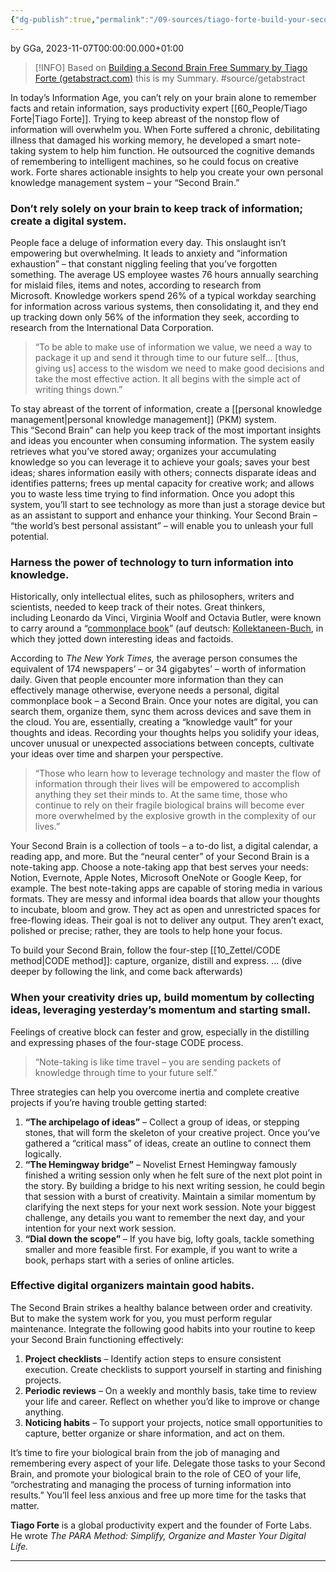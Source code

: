 ```yaml
---
{"dg-publish":true,"permalink":"/09-sources/tiago-forte-build-your-second-brain-summary/","tags":["class/readingNote"],"noteIcon":""}
---
```


by GGa, 2023-11-07T00:00:00.000+01:00

> [!INFO] Based on [Building a Second Brain Free Summary by Tiago Forte (getabstract.com)](https://www.getabstract.com/en/summary/building-a-second-brain/47318?u=sap_asp&st=INSTANTSEARCH&sq=Build+a+second+brain) this is my Summary.
> #source/getabstract 
> 
 
In today’s Information Age, you can’t rely on your brain alone to remember facts and retain information, says productivity expert [[60_People/Tiago Forte\|Tiago Forte]]. Trying to keep abreast of the nonstop flow of information will overwhelm you. When Forte suffered a chronic, debilitating illness that damaged his working memory, he developed a smart note-taking system to help him function. He outsourced the cognitive demands of remembering to intelligent machines, so he could focus on creative work. Forte shares actionable insights to help you create your own personal knowledge management system – your “Second Brain.”

### Don’t rely solely on your brain to keep track of information; create a digital system.
People face a deluge of information every day. This onslaught isn’t empowering but overwhelming. It leads to anxiety and “information exhaustion” – that constant niggling feeling that you’ve forgotten something. The average US employee wastes 76 hours annually searching for mislaid files, items and notes, according to research from Microsoft. Knowledge workers spend 26% of a typical workday searching for information across various systems, then consolidating it, and they end up tracking down only 56% of the information they seek, according to research from the International Data Corporation.

> “To be able to make use of information we value, we need a way to package it up and send it through time to our future self… \[thus, giving us\] access to the wisdom we need to make good decisions and take the most effective action. It all begins with the simple act of writing things down.”

To stay abreast of the torrent of information, create a [[personal knowledge management\|personal knowledge management]] (PKM) system. This “Second Brain” can help you keep track of the most important insights and ideas you encounter when consuming information. The system easily retrieves what you’ve stored away; organizes your accumulating knowledge so you can leverage it to achieve your goals; saves your best ideas; shares information easily with others; connects disparate ideas and identifies patterns; frees up mental capacity for creative work; and allows you to waste less time trying to find information. Once you adopt this system, you’ll start to see technology as more than just a storage device but as an assistant to support and enhance your thinking. Your Second Brain – “the world’s best personal assistant” – will enable you to unleash your full potential.

### Harness the power of technology to turn information into knowledge.
Historically, only intellectual elites, such as philosophers, writers and scientists, needed to keep track of their notes. Great thinkers, including Leonardo da Vinci, Virginia Woolf and Octavia Butler, were known to carry around a “[commonplace book](https://en.wikipedia.org/wiki/Commonplace_book)” (auf deutsch: [Kollektaneen-Buch](https://de.wikipedia.org/wiki/Kollektaneenbuch), in which they jotted down interesting ideas and factoids. 

According to _The New York Times,_ the average person consumes the equivalent of 174 newspapers’ – or 34 gigabytes’ – worth of information daily. Given that people encounter more information than they can effectively manage otherwise, everyone needs a personal, digital commonplace book – a Second Brain. Once your notes are digital, you can search them, organize them, sync them across devices and save them in the cloud. You are, essentially, creating a “knowledge vault” for your thoughts and ideas. Recording your thoughts helps you solidify your ideas, uncover unusual or unexpected associations between concepts, cultivate your ideas over time and sharpen your perspective.

> “Those who learn how to leverage technology and master the flow of information through their lives will be empowered to accomplish anything they set their minds to. At the same time, those who continue to rely on their fragile biological brains will become ever more overwhelmed by the explosive growth in the complexity of our lives.”

Your Second Brain is a collection of tools – a to-do list, a digital calendar, a reading app, and more. But the “neural center” of your Second Brain is a note-taking app. Choose a note-taking app that best serves your needs: Notion, Evernote, Apple Notes, Microsoft OneNote or Google Keep, for example. The best note-taking apps are capable of storing media in various formats. They are messy and informal idea boards that allow your thoughts to incubate, bloom and grow. They act as open and unrestricted spaces for free-flowing ideas. Their goal is not to deliver any output. They aren’t exact, polished or precise; rather, they are tools to help hone your focus.

To build your Second Brain, follow the four-step [[10_Zettel/CODE method\|CODE method]]: capture, organize, distill and express. ... (dive deeper by following the link, and come back afterwards)

### When your creativity dries up, build momentum by collecting ideas, leveraging yesterday’s momentum and starting small.

Feelings of creative block can fester and grow, especially in the distilling and expressing phases of the four-stage CODE process.

> “Note-taking is like time travel – you are sending packets of knowledge through time to your future self.”

Three strategies can help you overcome inertia and complete creative projects if you’re having trouble getting started:

1.  **“The archipelago of ideas”** – Collect a group of ideas, or stepping stones, that will form the skeleton of your creative project. Once you’ve gathered a “critical mass” of ideas, create an outline to connect them logically. 
2.  **“The Hemingway bridge”** – Novelist Ernest Hemingway famously finished a writing session only when he felt sure of the next plot point in the story. By building a bridge to his next writing session, he could begin that session with a burst of creativity. Maintain a similar momentum by clarifying the next steps for your next work session. Note your biggest challenge, any details you want to remember the next day, and your intention for your next work session.
3.  **“Dial down the scope”** – If you have big, lofty goals, tackle something smaller and more feasible first. For example, if you want to write a book, perhaps start with a series of online articles.

### Effective digital organizers maintain good habits.
The Second Brain strikes a healthy balance between order and creativity. But to make the system work for you, you must perform regular maintenance. Integrate the following good habits into your routine to keep your Second Brain functioning effectively:

1.  **Project checklists** – Identify action steps to ensure consistent execution. Create checklists to support yourself in starting and finishing projects.
2.  **Periodic reviews** – On a weekly and monthly basis, take time to review your life and career. Reflect on whether you’d like to improve or change anything.
3.  **Noticing habits** – To support your projects, notice small opportunities to capture, better organize or share information, and act on them. 

It’s time to fire your biological brain from the job of managing and remembering every aspect of your life. Delegate those tasks to your Second Brain, and promote your biological brain to the role of CEO of your life, “orchestrating and managing the process of turning information into results.” You’ll feel less anxious and free up more time for the tasks that matter. 

**Tiago Forte** is a global productivity expert and the founder of Forte Labs. He wrote _The PARA Method: Simplify, Organize and Master Your Digital Life._


---

